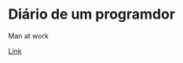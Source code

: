 # Diário de um programdor
Man at work

[Link]([https://www.markdownguide.org/basic-syntax/](https://www.youtube.com/watch?v=XfR9iY5y94s))
